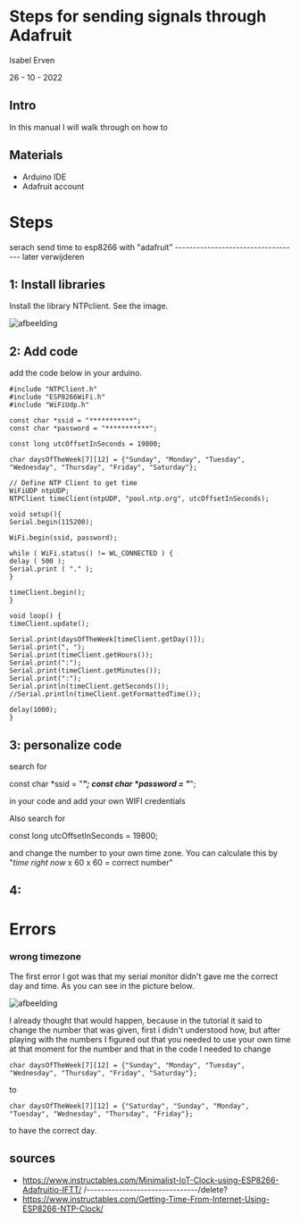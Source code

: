 # Steps for sending signals through Adafruit
Isabel Erven 

26 - 10 - 2022

## Intro
In this manual I will walk through on how to

## Materials
- Arduino IDE 
- Adafruit account 

# Steps
serach send time to esp8266 with "adafruit" ----------------------------------- later verwijderen

## 1: Install libraries

Install the library NTPclient. See the image.

![afbeelding](https://user-images.githubusercontent.com/95106559/198037407-4b290359-27aa-40fa-93ac-e3ca16e44082.png)

## 2: Add code

add the code below in your arduino.

``` arduino
#include "NTPClient.h"
#include "ESP8266WiFi.h"
#include "WiFiUdp.h"

const char *ssid = "***********";
const char *password = "***********";

const long utcOffsetInSeconds = 19800;

char daysOfTheWeek[7][12] = {"Sunday", "Monday", "Tuesday", "Wednesday", "Thursday", "Friday", "Saturday"};

// Define NTP Client to get time
WiFiUDP ntpUDP;
NTPClient timeClient(ntpUDP, "pool.ntp.org", utcOffsetInSeconds);

void setup(){
Serial.begin(115200);

WiFi.begin(ssid, password);

while ( WiFi.status() != WL_CONNECTED ) {
delay ( 500 );
Serial.print ( "." );
}

timeClient.begin();
}

void loop() {
timeClient.update();

Serial.print(daysOfTheWeek[timeClient.getDay()]);
Serial.print(", ");
Serial.print(timeClient.getHours());
Serial.print(":");
Serial.print(timeClient.getMinutes());
Serial.print(":");
Serial.println(timeClient.getSeconds());
//Serial.println(timeClient.getFormattedTime());

delay(1000);
}
```

## 3: personalize code
search for 

const char *ssid = "***********";
const char *password = "***********";

in your code and add your own WIFI credentials

Also search for

const long utcOffsetInSeconds = 19800;

and change the number to your own time zone. You can calculate this by "*time right now* x 60 x 60 = correct number"

## 4: 

# Errors

### wrong timezone

The first error I got was that my serial monitor didn't gave me the correct day and time. As you can see in the picture below.


![afbeelding](https://user-images.githubusercontent.com/95106559/198044269-c3735647-5d0e-491b-8a65-abf2cfdd0659.png)

I already thought that would happen, because in the tutorial it said to change the number that was given, first i didn't understood how, but after playing with the numbers I figured out that you needed to use your own time at that moment for the number and that in the code I needed to change 

```
char daysOfTheWeek[7][12] = {"Sunday", "Monday", "Tuesday", "Wednesday", "Thursday", "Friday", "Saturday"};
```

to 

```
char daysOfTheWeek[7][12] = {"Saturday", "Sunday", "Monday", "Tuesday", "Wednesday", "Thursday", "Friday"};
```

to have the correct day.



## sources
- https://www.instructables.com/Minimalist-IoT-Clock-using-ESP8266-Adafruitio-IFTT/ /-------------------------------/delete?
- https://www.instructables.com/Getting-Time-From-Internet-Using-ESP8266-NTP-Clock/
